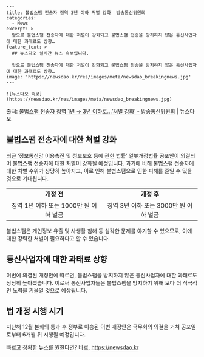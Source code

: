     ---
    title: 불법스팸 전송자 징역 3년 이하 처벌 강화  방송통신위원회
    categories:
      - News
    excerpt: >
      앞으로 불법스팸 전송자에 대한 처벌이 강화되고 불법스팸 전송을 방지하지 않은 통신사업자에 대한 과태료도 상향…
    feature_text: >
      ## 뉴스다오 실시간 뉴스 속보입니다.
    
      앞으로 불법스팸 전송자에 대한 처벌이 강화되고 불법스팸 전송을 방지하지 않은 통신사업자에 대한 과태료도 상향…
    image: 'https://newsdao.kr/res/images/meta/newsdao_breakingnews.jpg'
    ---
    
    ![뉴스다오 속보](https://newsdao.kr/res/images/meta/newsdao_breakingnews.jpg)

<p>출처: <a href="https://newsdao.kr/3013" rel="dofollow">불법스팸 전송자 징역 1년 → 3년 이하로…‘처벌 강화’ - 방송통신위원회</a> | 뉴스다오</p>

<h2 data-ke-size="size26">불법스팸 전송자에 대한 처벌 강화</h2>
<p data-ke-size="size16">최근 ‘정보통신망 이용촉진 및 정보보호 등에 관한 법률’ 일부개정법률 공포안이 의결되어 불법스팸 전송자에 대한 처벌이 강화될 예정입니다. 과거에 비해 불법스팸 전송자에 대한 처벌 수위가 상당히 높아지고, 이로 인해 불법스팸으로 인한 피해를 줄일 수 있을 것으로 기대됩니다.</p>

<table>
  <tr>
    <td style="text-align: center; height: 17px;"><b>개정 전</b></td>
    <td style="text-align: center; height: 17px;"><b>개정 후</b></td>
  </tr>
  <tr>
    <td style="text-align: center; height: 17px;">징역 1년 이하 또는 1000만 원 이하 벌금</td>
    <td style="text-align: center; height: 17px;">징역 3년 이하 또는 3000만 원 이하 벌금</td>
  </tr>
</table>
<p data-ke-size="size16">불법스팸은 개인정보 유출 및 사생활 침해 등 심각한 문제를 야기할 수 있으므로, 이에 대한 강력한 처벌이 필요하다고 할 수 있습니다.</p>

<h2 data-ke-size="size26">통신사업자에 대한 과태료 상향</h2>
<p data-ke-size="size16">이번에 의결된 개정안에 따르면, 불법스팸을 방지하지 않은 통신사업자에 대한 과태료도 상당히 높아졌습니다. 이로써 통신사업자들은 불법스팸을 방지하기 위해 보다 더 적극적인 노력을 기울일 것으로 예상됩니다. </p>

<h2 data-ke-size="size26">법 개정 시행 시기</h2>
<p data-ke-size="size16">지난해 12월 본회의 통과 후 정부로 이송된 이번 개정안은 국무회의 의결을 거쳐 공포일로부터 6개월 뒤 시행될 예정입니다.</p>
 

빠르고 정확한 뉴스를 원한다면? 바로, <a href="https://newsdao.kr" rel="dofollow">https://newsdao.kr</a>


    
